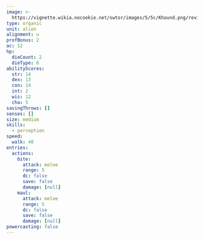```yaml
---
image: >-
  https://vignette.wikia.nocookie.net/swtor/images/5/5c/Khound.png/revision/latest/scale-to-width-down/476?cb=20150207213717
type: organic
unit: alien
alignment: u
profBonus: 2
ac: 12
hp:
  dieCount: 2
  dieType: 6
abilityScores:
  str: 14
  dex: 13
  con: 14
  int: 2
  wis: 12
  cha: 5
savingThrows: []
senses: []
size: medium
skills:
  - perception
speed:
  walk: 40
entries:
  actions:
    bite:
      attack: melee
      range: 5
      dc: false
      save: false
      damage: [null]
    maul:
      attack: melee
      range: 5
      dc: false
      save: false
      damage: [null]
powercasting: false
---
```

